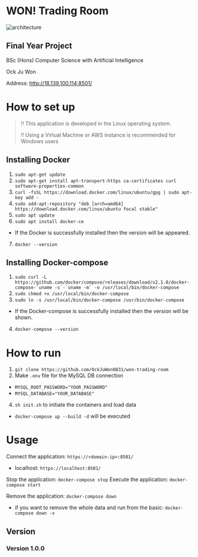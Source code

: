 # WON! Trading Room
![architecture](https://github.com/OckJuWon0831/won-trading-room/assets/114837587/110f6692-c723-47ab-9bda-a9752d83a80b)

## Final Year Project

BSc (Hons) Computer Science with Artificial Intelligence

Ock Ju Won

Address: http://18.139.100.114:8501/

# How to set up
> ‼️ This application is developed in the Linux operating system.
> 
> ‼️ Using a Virtual Machine or AWS instance is recommended for Windows users
## Installing Docker
1. `sudo apt-get update`
2. `sudo apt-get install apt-transport-https ca-certificates curl software-properties-common`
3. `curl -fsSL https://download.docker.com/linux/ubuntu/gpg | sudo apt-key add -`
4. `sudo add-apt-repository "deb [arch=amd64] https://download.docker.com/linux/ubuntu focal stable"`
5. `sudo apt update`
6. `sudo apt install docker-ce`
- If the Docker is successfully installed then the version will be appeared.
7. `docker --version`

## Installing Docker-compose
1. ``sudo curl -L https://github.com/docker/compose/releases/download/v2.1.0/docker-compose-`uname -s`-`uname -m` -o /usr/local/bin/docker-compose``
2. `sudo chmod +x /usr/local/bin/docker-compose`
3. `sudo ln -s /usr/local/bin/docker-compose /usr/bin/docker-compose`
- If the Docker-compose is successfully installed then the version will be shown.
4. `docker-compose --version`

# How to run
1. `git clone https://github.com/OckJuWon0831/won-trading-room`
2. Make `.env` file for the MySQL DB connection
  - `MYSQL_ROOT_PASSWORD="YOUR_PASSWORD"`
  - `MYSQL_DATABASE="YOUR_DATABASE"`
4. `sh init.sh` to initiate the containers and load data
- `docker-compose up --build -d` will be executed
# Usage

Connect the application: `https://<domain-ip>:8501/`

- localhost: `https://localhost:8501/`

Stop the application: `docker-compose stop`
Execute the application: `docker-compose start`

Remove the application: `docker-compose down`

- if you want to remove the whole data and run from the basic: `docker-compose down -v`

## Version

### Version 1.0.0
